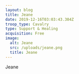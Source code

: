 ```yaml
---
layout: blog
title: Jeane
date: 2019-12-16T03:03:43.304Z
troop_type: Cavalry
type: Support & Healing
acquisition: Free
image:
  alt: Jeane
  src: /uploads/jeane.png
  title: Jeane
---
```

Jeane
